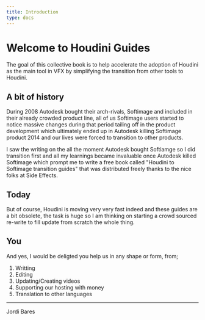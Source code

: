 ```yaml
---
title: Introduction
type: docs
---
```


# Welcome to Houdini Guides
The goal of this collective book is to help accelerate the adoption of Houdini as the main tool in VFX by simplifying the transition from other tools to Houdini.

## A bit of history

During 2008 Autodesk bought their arch-rivals, Softimage and included in their already crowded product line, all of us Softimage users started to notice massive changes during that period tailing off in the product development which ultimately ended up in Autodesk killing Softimage product 2014 and our lives were forced to transition to other products.

I saw the writing on the all the moment Autodesk bought Softiamge so I did transition first and all my learnings became invaluable once Autodesk killed Softimage which prompt me to write a free book called "Houdini to Softimage transition guides" that was distributed freely thanks to the nice folks at Side Effects.

## Today

But of course, Houdini is moving very very fast indeed and these guides are a bit obsolete, the task is huge so I am thinking on starting a crowd sourced re-write to fill update from scratch the whole thing.

## You

And yes, I would be deligted you help us in any shape or form, from;

1. Writting
2. Editing
3. Updating/Creating videos
4. Supporting our hosting with money
5. Translation to other languages

---

Jordi Bares